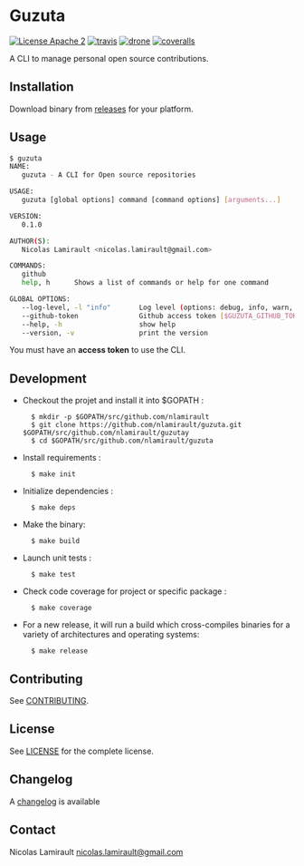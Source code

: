 # Guzuta

[![License Apache 2][badge-license]][LICENSE]
[![travis][badge-travis]][travis]
[![drone][badge-drone]][drone]
[![coveralls][badge-coveralls]][coveralls]

A CLI to manage personal open source contributions.

## Installation

Download binary from [releases][] for your platform.

## Usage

```bash
$ guzuta
NAME:
   guzuta - A CLI for Open source repositories

USAGE:
   guzuta [global options] command [command options] [arguments...]

VERSION:
   0.1.0

AUTHOR(S):
   Nicolas Lamirault <nicolas.lamirault@gmail.com>

COMMANDS:
   github
   help, h      Shows a list of commands or help for one command

GLOBAL OPTIONS:
   --log-level, -l "info"       Log level (options: debug, info, warn, error, fatal, panic)
   --github-token               Github access token [$GUZUTA_GITHUB_TOKEN]
   --help, -h                   show help
   --version, -v                print the version

```

You must have an **access token** to use the CLI.


## Development

* Checkout the projet and install it into $GOPATH :

        $ mkdir -p $GOPATH/src/github.com/nlamirault
        $ git clone https://github.com/nlamirault/guzuta.git $GOPATH/src/github.com/nlamirault/guzutay
        $ cd $GOPATH/src/github.com/nlamirault/guzuta

* Install requirements :

        $ make init

* Initialize dependencies :

        $ make deps

* Make the binary:

        $ make build

* Launch unit tests :

        $ make test

* Check code coverage for project or specific package :

        $ make coverage

* For a new release, it will run a build which cross-compiles binaries for
  a variety of architectures and operating systems:

        $ make release


## Contributing

See [CONTRIBUTING](CONTRIBUTING.md).


## License

See [LICENSE][] for the complete license.


## Changelog

A [changelog](ChangeLog.md) is available


## Contact

Nicolas Lamirault <nicolas.lamirault@gmail.com>


[badge-license]: https://img.shields.io/badge/license-Apache_2-green.svg?style=flat
[LICENSE]: https://github.com/nlamirault/guzuta/blob/master/LICENSE
[travis]: https://travis-ci.org/nlamirault/guzuta
[badge-travis]: http://img.shields.io/travis/nlamirault/guzuta.svg?style=flat
[badge-drone]: https://drone.io/github.com/nlamirault/guzuta/status.png
[drone]: https://drone.io/github.com/nlamirault/guzuta/latest
[badge-coveralls]: https://coveralls.io/repos/nlamirault/guzuta/badge.svg
[coveralls]: https://coveralls.io/r/nlamirault/guzuta

[releases]: https://github.com/nlamirault/guzuta/releases
